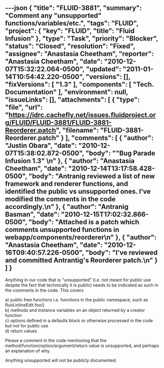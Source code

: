 ---json
{
  "title": "FLUID-3881",
  "summary": "Comment any \"unsupported\" functions/variables/etc.",
  "tags": "FLUID",
  "project": {
    "key": "FLUID",
    "title": "Fluid Infusion"
  },
  "type": "Task",
  "priority": "Blocker",
  "status": "Closed",
  "resolution": "Fixed",
  "assignee": "Anastasia Cheetham",
  "reporter": "Anastasia Cheetham",
  "date": "2010-12-07T15:32:22.064-0500",
  "updated": "2011-01-14T10:54:42.220-0500",
  "versions": [],
  "fixVersions": [
    "1.3"
  ],
  "components": [
    "Tech. Documentation"
  ],
  "environment": null,
  "issueLinks": [],
  "attachments": [
    {
      "type": "file",
      "url": "https://idrc.cachefly.net/issues.fluidproject.org/FLUID/FLUID-3881/FLUID-3881-Reorderer.patch",
      "filename": "FLUID-3881-Reorderer.patch"
    }
  ],
  "comments": [
    {
      "author": "Justin Obara",
      "date": "2010-12-07T15:38:02.872-0500",
      "body": "\"Bug Parade Infusion 1.3\"&#x20;\n"
    },
    {
      "author": "Anastasia Cheetham",
      "date": "2010-12-14T13:17:58.428-0500",
      "body": "Antranig reviewed a list of new framework and renderer functions, and identified the public vs unsupported ones. I've modified the comments in the code accordingly.\n"
    },
    {
      "author": "Antranig Basman",
      "date": "2010-12-15T17:02:32.866-0500",
      "body": "Attached is a patch which comments unsupported functions in webapp/components/reorderer\n"
    },
    {
      "author": "Anastasia Cheetham",
      "date": "2010-12-16T09:40:57.226-0500",
      "body": "I've reviewed and committed Antrantig's Reorderer patch.\n"
    }
  ]
}
---
Anything in our code that is "unsupported" (i.e. not meant for public use despite the fact that technically it is public) needs to be indicated as such in the comments in the code. This covers

a) public free functions i.e. functions in the public namespace, such as fluid.inlineEdit.foo()\
b) methods and instance variables on an object returned by a creator function\
c) options defined in a defaults block or otherwise processed in the code but not for public use\
d) return values

Please a comment in the code mentioning that the method/function/option/argument/return value is unsupported, and perhaps an explanation of why.

Anything unsupported will not be publicly documented.

        